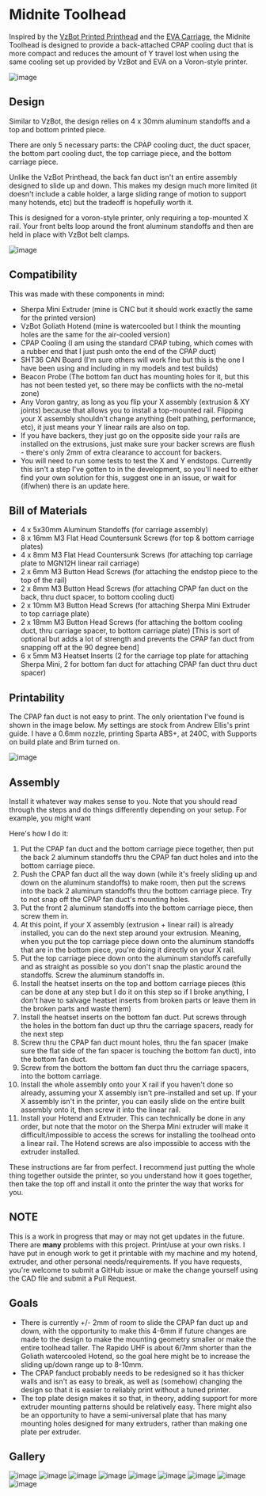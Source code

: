 # Midnite Toolhead

Inspired by the [VzBot Printed Printhead](https://github.com/VzBoT3D/Vz-Printhead-Printed) and the [EVA Carriage](https://main.eva-3d.page/), the Midnite Toolhead is designed to provide a back-attached CPAP cooling duct that is more compact and reduces the amount of Y travel lost when using the same cooling set up provided by VzBot and EVA on a Voron-style printer.

![image](https://github.com/Midnite3DP/midnite-toolhead/assets/84816186/fd258479-1595-436d-b93b-9c6d262a0006)

## Design
Similar to VzBot, the design relies on 4 x 30mm aluminum standoffs and a top and bottom printed piece. 

There are only 5 necessary parts: the CPAP cooling duct, the duct spacer, the bottom part cooling duct, the top carriage piece, and the bottom carriage piece.

Unlike the VzBot Printhead, the back fan duct isn't an entire assembly designed to slide up and down. This makes my design much more limited (it doesn't include a cable holder, a large sliding range of motion to support many hotends, etc) but the tradeoff is hopefully worth it. 

This is designed for a voron-style printer, only requiring a top-mounted X rail. Your front belts loop around the front aluminum standoffs and then are held in place with VzBot belt clamps.

![image](https://github.com/Midnite3DP/midnite-toolhead/assets/84816186/833d899c-193b-4979-a66f-d9f2efffa98d)

## Compatibility
This was made with these components in mind:
- Sherpa Mini Extruder (mine is CNC but it should work exactly the same for the printed version)
- VzBot Goliath Hotend (mine is watercooled but I think the mounting holes are the same for the air-cooled version)
- CPAP Cooling (I am using the standard CPAP tubing, which comes with a rubber end that I just push onto the end of the CPAP duct)
- SHT36 CAN Board (I'm sure others will work fine but this is the one I have been using and including in my models and test builds)
- Beacon Probe (The bottom fan duct has mounting holes for it, but this has not been tested yet, so there may be conflicts with the no-metal zone)
- Any Voron gantry, as long as you flip your X assembly (extrusion & XY joints) because that allows you to install a top-mounted rail. Flipping your X assembly shouldn't change anything (belt pathing, performance, etc), it just means your Y linear rails are also on top.
- If you have backers, they just go on the opposite side your rails are installed on the extrusions, just make sure your backer screws are flush - there's only 2mm of extra clearance to account for backers.
- You will need to run some tests to test the X and Y endstops. Currently this isn't a step I've gotten to in the development, so you'll need to either find your own solution for this, suggest one in an issue, or wait for (if/when) there is an update here.

## Bill of Materials
- 4 x 5x30mm Aluminum Standoffs (for carriage assembly)
- 8 x 16mm M3 Flat Head Countersunk Screws (for top & bottom carriage plates)
- 4 x 8mm M3 Flat Head Countersunk Screws (for attaching top carriage plate to MGN12H linear rail carriage)
- 2 x 6mm M3 Button Head Screws (for attaching the endstop piece to the top of the rail)
- 2 x 8mm M3 Button Head Screws (for attaching CPAP fan duct on the back, thru duct spacer, to bottom cooling duct)
- 2 x 10mm M3 Button Head Screws (for attaching Sherpa Mini Extruder to top carriage plate)
- 2 x 18mm M3 Button Head Screws (for attaching the bottom cooling duct, thru carriage spacer, to bottom carriage plate) [This is sort of optional but adds a lot of strength and prevents the CPAP fan duct from snapping off at the 90 degree bend]
- 6 x 5mm M3 Heatset Inserts (2 for the carriage top plate for attaching Sherpa Mini, 2 for bottom fan duct for attaching CPAP fan duct thru duct spacer)

## Printability
The CPAP fan duct is not easy to print. The only orientation I've found is shown in the image below. My settings are stock from Andrew Ellis's print guide. I have a 0.6mm nozzle, printing Sparta ABS+, at 240C, with Supports on build plate and Brim turned on.

![image](https://github.com/Midnite3DP/midnite-toolhead/assets/84816186/1a8f5170-8237-450e-ad02-36cfa16e4627)

## Assembly
Install it whatever way makes sense to you. Note that you should read through the steps and do things differently depending on your setup. For example, you might want 

Here's how I do it:
1. Put the CPAP fan duct and the bottom carriage piece together, then put the back 2 aluminum standoffs thru the CPAP fan duct holes and into the bottom carriage piece.
2. Push the CPAP fan duct all the way down (while it's freely sliding up and down on the aluminum standoffs) to make room, then put the screws into the back 2 aluminum standoffs thru the bottom carriage piece. Try to not snap off the CPAP fan duct's mounting holes.
3. Put the front 2 aluminum standoffs into the bottom carriage piece, then screw them in.
4. At this point, if your X assembly (extrusion + linear rail) is already installed, you can do the next step around your extrusion. Meaning, when you put the top carriage piece down onto the aluminum standoffs that are in the bottom piece, you're doing it directly on your X rail.
5. Put the top carriage piece down onto the aluminum standoffs carefully and as straight as possible so you don't snap the plastic around the standoffs. Screw the aluminum standoffs in.
6. Install the heatset inserts on the top and bottom carriage pieces (this can be done at any step but I do it on this step so if I broke anything, I don't have to salvage heatset inserts from broken parts or leave them in the broken parts and waste them)
7. Install the heatset inserts on the bottom fan duct. Put screws through the holes in the bottom fan duct up thru the carriage spacers, ready for the next step
8. Screw thru the CPAP fan duct mount holes, thru the fan spacer (make sure the flat side of the fan spacer is touching the bottom fan duct), into the bottom fan duct.
9. Screw from the bottom the bottom fan duct thru the carriage spacers, into the bottom carriage.
10. Install the whole assembly onto your X rail if you haven't done so already, assuming your X assembly isn't pre-installed and set up. If your X assembly isn't in the printer, you can easily slide on the entire built assembly onto it, then screw it into the linear rail.
11. Install your Hotend and Extruder. This can technically be done in any order, but note that the motor on the Sherpa Mini extruder will make it difficult/impossible to access the screws for installing the toolhead onto a linear rail. The Hotend screws are also impossible to access with the extruder installed.

These instructions are far from perfect. I recommend just putting the whole thing together outside the printer, so you understand how it goes together, then take the top off and install it onto the printer the way that works for you.

## NOTE
This is a work in progress that may or may not get updates in the future. There are **many** problems with this project. Print/use at your own risks. I have put in enough work to get it printable with my machine and my hotend, extruder, and other personal needs/requirements. If you have requests, you're welcome to submit a GitHub issue or make the change yourself using the CAD file and submit a Pull Request.

## Goals
- There is currently +/- 2mm of room to slide the CPAP fan duct up and down, with the opportunity to make this 4-6mm if future changes are made to the design to make the mounting geometry smaller or make the entire toolhead taller. The Rapido UHF is about 6/7mm shorter than the Goliath watercooled Hotend, so the goal here might be to increase the sliding up/down range up to 8-10mm.
- The CPAP fanduct probably needs to be redesigned so it has thicker walls and isn't as easy to break, as well as (somehow) changing the design so that it is easier to reliably print without a tuned printer.
- The top plate design makes it so that, in theory, adding support for more extruder mounting patterns should be relatively easy. There might also be an opportunity to have a semi-universal plate that has many mounting holes designed for many extruders, rather than making one plate per extruder.

## Gallery

![image](https://github.com/Midnite3DP/midnite-toolhead/assets/84816186/32890f07-e1cc-48c4-bf39-a0e7e3267bed)
![image](https://github.com/Midnite3DP/midnite-toolhead/assets/84816186/63a351a6-fe78-492a-bd5e-355d2c56ddb2)
![image](https://github.com/Midnite3DP/midnite-toolhead/assets/84816186/54211f65-271d-46dd-b975-5376e2cfd7d8)
![image](https://github.com/Midnite3DP/midnite-toolhead/assets/84816186/783fc6b0-7e71-4241-941f-ebb5fa130eeb)
![image](https://github.com/Midnite3DP/midnite-toolhead/assets/84816186/37ba0df7-4461-4a15-91e4-744b2bd44956)
![image](https://github.com/Midnite3DP/midnite-toolhead/assets/84816186/9ce81e2f-527a-4191-aa50-219a9bbfd145)
![image](https://github.com/Midnite3DP/midnite-toolhead/assets/84816186/c81bb823-d1cb-4ace-a202-51db2b4e602a)
![image](https://github.com/Midnite3DP/midnite-toolhead/assets/84816186/c8229bcf-87f5-43e0-bfb1-26fd66666d73)
![image](https://github.com/Midnite3DP/midnite-toolhead/assets/84816186/6c441b4e-6170-4fde-bacd-dd93e7e249e5)
